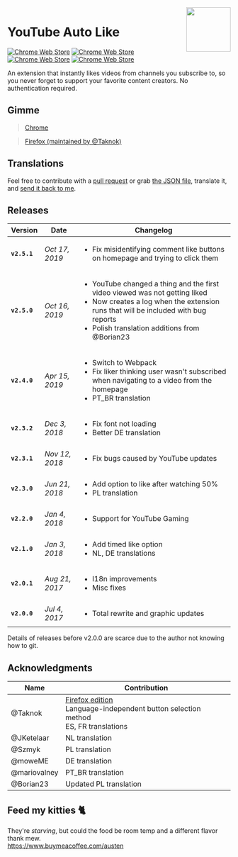 <img width="100" height="100" src="https://i.imgur.com/CwAIwN6.png" align="right" />

# YouTube Auto Like

[![Chrome Web Store](	https://img.shields.io/chrome-web-store/v/loodalcnddclgnfekfomcoiipiohcdim.svg)](https://chrome.google.com/webstore/detail/youtube-auto-like/loodalcnddclgnfekfomcoiipiohcdim)
[![Chrome Web Store](	https://img.shields.io/chrome-web-store/d/loodalcnddclgnfekfomcoiipiohcdim.svg)](https://chrome.google.com/webstore/detail/youtube-auto-like/loodalcnddclgnfekfomcoiipiohcdim)
[![Chrome Web Store](	https://img.shields.io/chrome-web-store/rating/loodalcnddclgnfekfomcoiipiohcdim.svg)](https://chrome.google.com/webstore/detail/youtube-auto-like/loodalcnddclgnfekfomcoiipiohcdim)
[![Chrome Web Store](	https://img.shields.io/chrome-web-store/rating-count/loodalcnddclgnfekfomcoiipiohcdim.svg)](https://chrome.google.com/webstore/detail/youtube-auto-like/loodalcnddclgnfekfomcoiipiohcdim)

An extension that instantly likes videos from channels you subscribe to, so you never forget to support your favorite content creators. No authentication required.

## Gimme
> [Chrome](https://chrome.google.com/webstore/detail/youtube-auto-like/loodalcnddclgnfekfomcoiipiohcdim)

> [Firefox (maintained by @Taknok)](https://addons.mozilla.org/en-US/firefox/addon/youtube_auto_like/)

## Translations
Feel free to contribute with a [pull request](https://github.com/austencm/youtube-auto-like/pulls) or grab [the JSON file](https://raw.githubusercontent.com/austencm/youtube-auto-like/master/app/_locales/en/messages.json), translate it, and [send it back to me](mailto:heyausten@gmail.com).

## Releases
| Version     | Date           | Changelog |
| ----------- | -------------- | --------- |
| **`v2.5.1`** | _Oct 17, 2019_ | <ul><li>Fix misidentifying comment like buttons on homepage and trying to click them</li></ul> |
| **`v2.5.0`** | _Oct 16, 2019_ | <ul><li>YouTube changed a thing and the first video viewed was not getting liked</li><li>Now creates a log when the extension runs that will be included with bug reports</li><li>Polish translation additions from @Borian23</li></ul> |
| **`v2.4.0`** | _Apr 15, 2019_ | <ul><li>Switch to Webpack</li><li>Fix liker thinking user wasn't subscribed when navigating to a video from the homepage</li><li>PT_BR translation</li></ul> |
| **`v2.3.2`** | _Dec 3, 2018_ | <ul><li>Fix font not loading</li><li>Better DE translation</li>
| **`v2.3.1`** | _Nov 12, 2018_ | <ul><li>Fix bugs caused by YouTube updates</li></ul> |
| **`v2.3.0`** | _Jun 21, 2018_ | <ul><li>Add option to like after watching 50%</li><li>PL translation</li></ul> |
| **`v2.2.0`** | _Jan 4, 2018_ | <ul><li>Support for YouTube Gaming</li></ul> |
| **`v2.1.0`** | _Jan 3, 2018_ | <ul><li>Add timed like option</li><li>NL, DE translations</li></ul> |
| **`v2.0.1`** | _Aug 21, 2017_ | <ul><li>I18n improvements</li><li>Misc fixes</li></ul> |
| **`v2.0.0`** | _Jul 4, 2017_ | <ul><li>Total rewrite and graphic updates</li></ul> |

Details of releases before v2.0.0 are scarce due to the author not knowing how to git.

## Acknowledgments
| Name | Contribution |
|-|-|
| @Taknok | [Firefox edition](https://addons.mozilla.org/en-US/firefox/addon/youtube_auto_like/)<br />Language-independent button selection method<br />ES, FR translations |
| @JKetelaar | NL translation |
| @Szmyk | PL translation |
| @moweME | DE translation |
| @mariovalney | PT_BR translation |
| @Borian23 | Updated PL translation |

## Feed my kitties 🐈
They're _starving_, but could the food be room temp and a different flavor thank mew.<br />
https://www.buymeacoffee.com/austen

